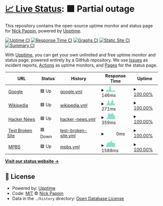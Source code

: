 # [📈 Live Status](https://npappin.github.io/upptime): <!--live status--> **🟧 Partial outage**

This repository contains the open-source uptime monitor and status page for [Nick Pappin](https://npappin.github.io/upptime), powered by [Upptime](https://github.com/upptime/upptime).

[![Uptime CI](https://github.com/npappin/upptime/workflows/Uptime%20CI/badge.svg)](https://github.com/npappin/upptime/actions?query=workflow%3A%22Uptime+CI%22)
[![Response Time CI](https://github.com/npappin/upptime/workflows/Response%20Time%20CI/badge.svg)](https://github.com/npappin/upptime/actions?query=workflow%3A%22Response+Time+CI%22)
[![Graphs CI](https://github.com/npappin/upptime/workflows/Graphs%20CI/badge.svg)](https://github.com/npappin/upptime/actions?query=workflow%3A%22Graphs+CI%22)
[![Static Site CI](https://github.com/npappin/upptime/workflows/Static%20Site%20CI/badge.svg)](https://github.com/npappin/upptime/actions?query=workflow%3A%22Static+Site+CI%22)
[![Summary CI](https://github.com/npappin/upptime/workflows/Summary%20CI/badge.svg)](https://github.com/npappin/upptime/actions?query=workflow%3A%22Summary+CI%22)

With [Upptime](https://upptime.js.org), you can get your own unlimited and free uptime monitor and status page, powered entirely by a GitHub repository. We use [Issues](https://github.com/npappin/upptime/issues) as incident reports, [Actions](https://github.com/npappin/upptime/actions) as uptime monitors, and [Pages](https://npappin.github.io/upptime) for the status page.

<!--start: status pages-->
<!-- This summary is generated by Upptime (https://github.com/upptime/upptime) -->
<!-- Do not edit this manually, your changes will be overwritten -->
<!-- prettier-ignore -->
| URL | Status | History | Response Time | Uptime |
| --- | ------ | ------- | ------------- | ------ |
| <img alt="" src="https://icons.duckduckgo.com/ip3/www.google.com.ico" height="13"> [Google](https://www.google.com) | 🟩 Up | [google.yml](https://github.com/npappin/upptime/commits/HEAD/history/google.yml) | <details><summary><img alt="Response time graph" src="./graphs/google/response-time-week.png" height="20"> 146ms</summary><br><a href="https://npappin.github.io/upptime/history/google"><img alt="Response time 111" src="https://img.shields.io/endpoint?url=https%3A%2F%2Fraw.githubusercontent.com%2Fnpappin%2Fupptime%2FHEAD%2Fapi%2Fgoogle%2Fresponse-time.json"></a><br><a href="https://npappin.github.io/upptime/history/google"><img alt="24-hour response time 144" src="https://img.shields.io/endpoint?url=https%3A%2F%2Fraw.githubusercontent.com%2Fnpappin%2Fupptime%2FHEAD%2Fapi%2Fgoogle%2Fresponse-time-day.json"></a><br><a href="https://npappin.github.io/upptime/history/google"><img alt="7-day response time 146" src="https://img.shields.io/endpoint?url=https%3A%2F%2Fraw.githubusercontent.com%2Fnpappin%2Fupptime%2FHEAD%2Fapi%2Fgoogle%2Fresponse-time-week.json"></a><br><a href="https://npappin.github.io/upptime/history/google"><img alt="30-day response time 143" src="https://img.shields.io/endpoint?url=https%3A%2F%2Fraw.githubusercontent.com%2Fnpappin%2Fupptime%2FHEAD%2Fapi%2Fgoogle%2Fresponse-time-month.json"></a><br><a href="https://npappin.github.io/upptime/history/google"><img alt="1-year response time 111" src="https://img.shields.io/endpoint?url=https%3A%2F%2Fraw.githubusercontent.com%2Fnpappin%2Fupptime%2FHEAD%2Fapi%2Fgoogle%2Fresponse-time-year.json"></a></details> | <details><summary><a href="https://npappin.github.io/upptime/history/google">100.00%</a></summary><a href="https://npappin.github.io/upptime/history/google"><img alt="All-time uptime 100.00%" src="https://img.shields.io/endpoint?url=https%3A%2F%2Fraw.githubusercontent.com%2Fnpappin%2Fupptime%2FHEAD%2Fapi%2Fgoogle%2Fuptime.json"></a><br><a href="https://npappin.github.io/upptime/history/google"><img alt="24-hour uptime 100.00%" src="https://img.shields.io/endpoint?url=https%3A%2F%2Fraw.githubusercontent.com%2Fnpappin%2Fupptime%2FHEAD%2Fapi%2Fgoogle%2Fuptime-day.json"></a><br><a href="https://npappin.github.io/upptime/history/google"><img alt="7-day uptime 100.00%" src="https://img.shields.io/endpoint?url=https%3A%2F%2Fraw.githubusercontent.com%2Fnpappin%2Fupptime%2FHEAD%2Fapi%2Fgoogle%2Fuptime-week.json"></a><br><a href="https://npappin.github.io/upptime/history/google"><img alt="30-day uptime 99.95%" src="https://img.shields.io/endpoint?url=https%3A%2F%2Fraw.githubusercontent.com%2Fnpappin%2Fupptime%2FHEAD%2Fapi%2Fgoogle%2Fuptime-month.json"></a><br><a href="https://npappin.github.io/upptime/history/google"><img alt="1-year uptime 99.99%" src="https://img.shields.io/endpoint?url=https%3A%2F%2Fraw.githubusercontent.com%2Fnpappin%2Fupptime%2FHEAD%2Fapi%2Fgoogle%2Fuptime-year.json"></a></details>
| <img alt="" src="https://icons.duckduckgo.com/ip3/en.wikipedia.org.ico" height="13"> [Wikipedia](https://en.wikipedia.org) | 🟩 Up | [wikipedia.yml](https://github.com/npappin/upptime/commits/HEAD/history/wikipedia.yml) | <details><summary><img alt="Response time graph" src="./graphs/wikipedia/response-time-week.png" height="20"> 271ms</summary><br><a href="https://npappin.github.io/upptime/history/wikipedia"><img alt="Response time 209" src="https://img.shields.io/endpoint?url=https%3A%2F%2Fraw.githubusercontent.com%2Fnpappin%2Fupptime%2FHEAD%2Fapi%2Fwikipedia%2Fresponse-time.json"></a><br><a href="https://npappin.github.io/upptime/history/wikipedia"><img alt="24-hour response time 353" src="https://img.shields.io/endpoint?url=https%3A%2F%2Fraw.githubusercontent.com%2Fnpappin%2Fupptime%2FHEAD%2Fapi%2Fwikipedia%2Fresponse-time-day.json"></a><br><a href="https://npappin.github.io/upptime/history/wikipedia"><img alt="7-day response time 271" src="https://img.shields.io/endpoint?url=https%3A%2F%2Fraw.githubusercontent.com%2Fnpappin%2Fupptime%2FHEAD%2Fapi%2Fwikipedia%2Fresponse-time-week.json"></a><br><a href="https://npappin.github.io/upptime/history/wikipedia"><img alt="30-day response time 202" src="https://img.shields.io/endpoint?url=https%3A%2F%2Fraw.githubusercontent.com%2Fnpappin%2Fupptime%2FHEAD%2Fapi%2Fwikipedia%2Fresponse-time-month.json"></a><br><a href="https://npappin.github.io/upptime/history/wikipedia"><img alt="1-year response time 209" src="https://img.shields.io/endpoint?url=https%3A%2F%2Fraw.githubusercontent.com%2Fnpappin%2Fupptime%2FHEAD%2Fapi%2Fwikipedia%2Fresponse-time-year.json"></a></details> | <details><summary><a href="https://npappin.github.io/upptime/history/wikipedia">100.00%</a></summary><a href="https://npappin.github.io/upptime/history/wikipedia"><img alt="All-time uptime 100.00%" src="https://img.shields.io/endpoint?url=https%3A%2F%2Fraw.githubusercontent.com%2Fnpappin%2Fupptime%2FHEAD%2Fapi%2Fwikipedia%2Fuptime.json"></a><br><a href="https://npappin.github.io/upptime/history/wikipedia"><img alt="24-hour uptime 100.00%" src="https://img.shields.io/endpoint?url=https%3A%2F%2Fraw.githubusercontent.com%2Fnpappin%2Fupptime%2FHEAD%2Fapi%2Fwikipedia%2Fuptime-day.json"></a><br><a href="https://npappin.github.io/upptime/history/wikipedia"><img alt="7-day uptime 100.00%" src="https://img.shields.io/endpoint?url=https%3A%2F%2Fraw.githubusercontent.com%2Fnpappin%2Fupptime%2FHEAD%2Fapi%2Fwikipedia%2Fuptime-week.json"></a><br><a href="https://npappin.github.io/upptime/history/wikipedia"><img alt="30-day uptime 100.00%" src="https://img.shields.io/endpoint?url=https%3A%2F%2Fraw.githubusercontent.com%2Fnpappin%2Fupptime%2FHEAD%2Fapi%2Fwikipedia%2Fuptime-month.json"></a><br><a href="https://npappin.github.io/upptime/history/wikipedia"><img alt="1-year uptime 100.00%" src="https://img.shields.io/endpoint?url=https%3A%2F%2Fraw.githubusercontent.com%2Fnpappin%2Fupptime%2FHEAD%2Fapi%2Fwikipedia%2Fuptime-year.json"></a></details>
| <img alt="" src="https://icons.duckduckgo.com/ip3/news.ycombinator.com.ico" height="13"> [Hacker News](https://news.ycombinator.com) | 🟩 Up | [hacker-news.yml](https://github.com/npappin/upptime/commits/HEAD/history/hacker-news.yml) | <details><summary><img alt="Response time graph" src="./graphs/hacker-news/response-time-week.png" height="20"> 359ms</summary><br><a href="https://npappin.github.io/upptime/history/hacker-news"><img alt="Response time 292" src="https://img.shields.io/endpoint?url=https%3A%2F%2Fraw.githubusercontent.com%2Fnpappin%2Fupptime%2FHEAD%2Fapi%2Fhacker-news%2Fresponse-time.json"></a><br><a href="https://npappin.github.io/upptime/history/hacker-news"><img alt="24-hour response time 383" src="https://img.shields.io/endpoint?url=https%3A%2F%2Fraw.githubusercontent.com%2Fnpappin%2Fupptime%2FHEAD%2Fapi%2Fhacker-news%2Fresponse-time-day.json"></a><br><a href="https://npappin.github.io/upptime/history/hacker-news"><img alt="7-day response time 359" src="https://img.shields.io/endpoint?url=https%3A%2F%2Fraw.githubusercontent.com%2Fnpappin%2Fupptime%2FHEAD%2Fapi%2Fhacker-news%2Fresponse-time-week.json"></a><br><a href="https://npappin.github.io/upptime/history/hacker-news"><img alt="30-day response time 290" src="https://img.shields.io/endpoint?url=https%3A%2F%2Fraw.githubusercontent.com%2Fnpappin%2Fupptime%2FHEAD%2Fapi%2Fhacker-news%2Fresponse-time-month.json"></a><br><a href="https://npappin.github.io/upptime/history/hacker-news"><img alt="1-year response time 292" src="https://img.shields.io/endpoint?url=https%3A%2F%2Fraw.githubusercontent.com%2Fnpappin%2Fupptime%2FHEAD%2Fapi%2Fhacker-news%2Fresponse-time-year.json"></a></details> | <details><summary><a href="https://npappin.github.io/upptime/history/hacker-news">100.00%</a></summary><a href="https://npappin.github.io/upptime/history/hacker-news"><img alt="All-time uptime 99.99%" src="https://img.shields.io/endpoint?url=https%3A%2F%2Fraw.githubusercontent.com%2Fnpappin%2Fupptime%2FHEAD%2Fapi%2Fhacker-news%2Fuptime.json"></a><br><a href="https://npappin.github.io/upptime/history/hacker-news"><img alt="24-hour uptime 100.00%" src="https://img.shields.io/endpoint?url=https%3A%2F%2Fraw.githubusercontent.com%2Fnpappin%2Fupptime%2FHEAD%2Fapi%2Fhacker-news%2Fuptime-day.json"></a><br><a href="https://npappin.github.io/upptime/history/hacker-news"><img alt="7-day uptime 100.00%" src="https://img.shields.io/endpoint?url=https%3A%2F%2Fraw.githubusercontent.com%2Fnpappin%2Fupptime%2FHEAD%2Fapi%2Fhacker-news%2Fuptime-week.json"></a><br><a href="https://npappin.github.io/upptime/history/hacker-news"><img alt="30-day uptime 100.00%" src="https://img.shields.io/endpoint?url=https%3A%2F%2Fraw.githubusercontent.com%2Fnpappin%2Fupptime%2FHEAD%2Fapi%2Fhacker-news%2Fuptime-month.json"></a><br><a href="https://npappin.github.io/upptime/history/hacker-news"><img alt="1-year uptime 99.96%" src="https://img.shields.io/endpoint?url=https%3A%2F%2Fraw.githubusercontent.com%2Fnpappin%2Fupptime%2FHEAD%2Fapi%2Fhacker-news%2Fuptime-year.json"></a></details>
| <img alt="" src="https://icons.duckduckgo.com/ip3/thissitedoesnotexist.koj.co.ico" height="13"> [Test Broken Site](https://thissitedoesnotexist.koj.co) | 🟥 Down | [test-broken-site.yml](https://github.com/npappin/upptime/commits/HEAD/history/test-broken-site.yml) | <details><summary><img alt="Response time graph" src="./graphs/test-broken-site/response-time-week.png" height="20"> 0ms</summary><br><a href="https://npappin.github.io/upptime/history/test-broken-site"><img alt="Response time 0" src="https://img.shields.io/endpoint?url=https%3A%2F%2Fraw.githubusercontent.com%2Fnpappin%2Fupptime%2FHEAD%2Fapi%2Ftest-broken-site%2Fresponse-time.json"></a><br><a href="https://npappin.github.io/upptime/history/test-broken-site"><img alt="24-hour response time 0" src="https://img.shields.io/endpoint?url=https%3A%2F%2Fraw.githubusercontent.com%2Fnpappin%2Fupptime%2FHEAD%2Fapi%2Ftest-broken-site%2Fresponse-time-day.json"></a><br><a href="https://npappin.github.io/upptime/history/test-broken-site"><img alt="7-day response time 0" src="https://img.shields.io/endpoint?url=https%3A%2F%2Fraw.githubusercontent.com%2Fnpappin%2Fupptime%2FHEAD%2Fapi%2Ftest-broken-site%2Fresponse-time-week.json"></a><br><a href="https://npappin.github.io/upptime/history/test-broken-site"><img alt="30-day response time 0" src="https://img.shields.io/endpoint?url=https%3A%2F%2Fraw.githubusercontent.com%2Fnpappin%2Fupptime%2FHEAD%2Fapi%2Ftest-broken-site%2Fresponse-time-month.json"></a><br><a href="https://npappin.github.io/upptime/history/test-broken-site"><img alt="1-year response time 0" src="https://img.shields.io/endpoint?url=https%3A%2F%2Fraw.githubusercontent.com%2Fnpappin%2Fupptime%2FHEAD%2Fapi%2Ftest-broken-site%2Fresponse-time-year.json"></a></details> | <details><summary><a href="https://npappin.github.io/upptime/history/test-broken-site">100.00%</a></summary><a href="https://npappin.github.io/upptime/history/test-broken-site"><img alt="All-time uptime 100.00%" src="https://img.shields.io/endpoint?url=https%3A%2F%2Fraw.githubusercontent.com%2Fnpappin%2Fupptime%2FHEAD%2Fapi%2Ftest-broken-site%2Fuptime.json"></a><br><a href="https://npappin.github.io/upptime/history/test-broken-site"><img alt="24-hour uptime 100.00%" src="https://img.shields.io/endpoint?url=https%3A%2F%2Fraw.githubusercontent.com%2Fnpappin%2Fupptime%2FHEAD%2Fapi%2Ftest-broken-site%2Fuptime-day.json"></a><br><a href="https://npappin.github.io/upptime/history/test-broken-site"><img alt="7-day uptime 100.00%" src="https://img.shields.io/endpoint?url=https%3A%2F%2Fraw.githubusercontent.com%2Fnpappin%2Fupptime%2FHEAD%2Fapi%2Ftest-broken-site%2Fuptime-week.json"></a><br><a href="https://npappin.github.io/upptime/history/test-broken-site"><img alt="30-day uptime 100.00%" src="https://img.shields.io/endpoint?url=https%3A%2F%2Fraw.githubusercontent.com%2Fnpappin%2Fupptime%2FHEAD%2Fapi%2Ftest-broken-site%2Fuptime-month.json"></a><br><a href="https://npappin.github.io/upptime/history/test-broken-site"><img alt="1-year uptime 100.00%" src="https://img.shields.io/endpoint?url=https%3A%2F%2Fraw.githubusercontent.com%2Fnpappin%2Fupptime%2FHEAD%2Fapi%2Ftest-broken-site%2Fuptime-year.json"></a></details>
| <img alt="" src="https://icons.duckduckgo.com/ip3/mbspbs.com.ico" height="13"> [MPBS](https://mbspbs.com) | 🟩 Up | [mpbs.yml](https://github.com/npappin/upptime/commits/HEAD/history/mpbs.yml) | <details><summary><img alt="Response time graph" src="./graphs/mpbs/response-time-week.png" height="20"> 1588ms</summary><br><a href="https://npappin.github.io/upptime/history/mpbs"><img alt="Response time 1466" src="https://img.shields.io/endpoint?url=https%3A%2F%2Fraw.githubusercontent.com%2Fnpappin%2Fupptime%2FHEAD%2Fapi%2Fmpbs%2Fresponse-time.json"></a><br><a href="https://npappin.github.io/upptime/history/mpbs"><img alt="24-hour response time 2201" src="https://img.shields.io/endpoint?url=https%3A%2F%2Fraw.githubusercontent.com%2Fnpappin%2Fupptime%2FHEAD%2Fapi%2Fmpbs%2Fresponse-time-day.json"></a><br><a href="https://npappin.github.io/upptime/history/mpbs"><img alt="7-day response time 1588" src="https://img.shields.io/endpoint?url=https%3A%2F%2Fraw.githubusercontent.com%2Fnpappin%2Fupptime%2FHEAD%2Fapi%2Fmpbs%2Fresponse-time-week.json"></a><br><a href="https://npappin.github.io/upptime/history/mpbs"><img alt="30-day response time 1492" src="https://img.shields.io/endpoint?url=https%3A%2F%2Fraw.githubusercontent.com%2Fnpappin%2Fupptime%2FHEAD%2Fapi%2Fmpbs%2Fresponse-time-month.json"></a><br><a href="https://npappin.github.io/upptime/history/mpbs"><img alt="1-year response time 1466" src="https://img.shields.io/endpoint?url=https%3A%2F%2Fraw.githubusercontent.com%2Fnpappin%2Fupptime%2FHEAD%2Fapi%2Fmpbs%2Fresponse-time-year.json"></a></details> | <details><summary><a href="https://npappin.github.io/upptime/history/mpbs">100.00%</a></summary><a href="https://npappin.github.io/upptime/history/mpbs"><img alt="All-time uptime 80.16%" src="https://img.shields.io/endpoint?url=https%3A%2F%2Fraw.githubusercontent.com%2Fnpappin%2Fupptime%2FHEAD%2Fapi%2Fmpbs%2Fuptime.json"></a><br><a href="https://npappin.github.io/upptime/history/mpbs"><img alt="24-hour uptime 100.00%" src="https://img.shields.io/endpoint?url=https%3A%2F%2Fraw.githubusercontent.com%2Fnpappin%2Fupptime%2FHEAD%2Fapi%2Fmpbs%2Fuptime-day.json"></a><br><a href="https://npappin.github.io/upptime/history/mpbs"><img alt="7-day uptime 100.00%" src="https://img.shields.io/endpoint?url=https%3A%2F%2Fraw.githubusercontent.com%2Fnpappin%2Fupptime%2FHEAD%2Fapi%2Fmpbs%2Fuptime-week.json"></a><br><a href="https://npappin.github.io/upptime/history/mpbs"><img alt="30-day uptime 100.00%" src="https://img.shields.io/endpoint?url=https%3A%2F%2Fraw.githubusercontent.com%2Fnpappin%2Fupptime%2FHEAD%2Fapi%2Fmpbs%2Fuptime-month.json"></a><br><a href="https://npappin.github.io/upptime/history/mpbs"><img alt="1-year uptime 80.16%" src="https://img.shields.io/endpoint?url=https%3A%2F%2Fraw.githubusercontent.com%2Fnpappin%2Fupptime%2FHEAD%2Fapi%2Fmpbs%2Fuptime-year.json"></a></details>

<!--end: status pages-->

[**Visit our status website →**](https://npappin.github.io/upptime)

## 📄 License

- Powered by: [Upptime](https://github.com/upptime/upptime)
- Code: [MIT](./LICENSE) © [Nick Pappin](https://npappin.github.io/upptime)
- Data in the `./history` directory: [Open Database License](https://opendatacommons.org/licenses/odbl/1-0/)

